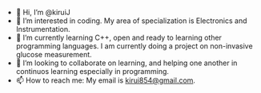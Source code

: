 - 👋 Hi, I’m @kiruiJ
- 👀 I’m interested in coding. My area of specialization is Electronics and Instrumentation.
- 🌱 I’m currently learning C++, open and ready to learning other programming languages. I am currently doing a project on non-invasive glucose measurement.
- 💞️ I’m looking to collaborate on learning, and helping one another in continuos learning especially in programming.
- 📫 How to reach me: My email is kirui854@gmail.com.

<!---
kiruiJ/kiruiJ is a ✨ special ✨ repository because its `README.md` (this file) appears on your GitHub profile.
You can click the Preview link to take a look at your changes.
--->
